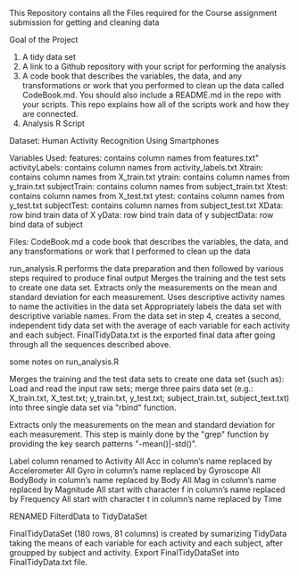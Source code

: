 This Repository contains all the Files required for the Course assignment submission for getting and cleaning data

Goal of the Project
1) A tidy data set
2) A link to a Github repository with your script for performing the analysis
3) A code book that describes the variables, the data, and any transformations or work that you performed to clean up the data called CodeBook.md. You should also include a README.md in the repo with your scripts. This repo explains how all of the scripts work and how they are connected.
4) Analysis R Script


Dataset:
Human Activity Recognition Using Smartphones

Variables Used:
features: contains column names from features.txt"
activityLabels: contains column names from activity_labels.txt
Xtrain: contains column names from X_train.txt 
ytrain: contains column names from y_train.txt
subjectTrain: contains column names from subject_train.txt
Xtest: contains column names from X_test.txt
ytest: contains column names from y_test.txt
subjectTest: contains column names from subject_test.txt 
XData: row bind train data of X
yData: row bind train data of y
subjectData: row bind data of subject

Files:
CodeBook.md a code book that describes the variables, the data, and any transformations or work that I performed to clean up the data

run_analysis.R performs the data preparation and then followed by various steps required to produce final output
Merges the training and the test sets to create one data set.
Extracts only the measurements on the mean and standard deviation for each measurement.
Uses descriptive activity names to name the activities in the data set
Appropriately labels the data set with descriptive variable names.
From the data set in step 4, creates a second, independent tidy data set with the average of each variable for each activity and each subject.
FinalTidyData.txt is the exported final data after going through all the sequences described above.

some notes on run_analysis.R

 Merges the training and the test data sets to create one data set (such as): Load and read the input raw sets; merge three pairs data set (e.g.: X_train.txt, X_test.txt; y_train.txt, y_test.txt; subject_train.txt, subject_text.txt) into three single data set via "rbind" function.

Extracts only the measurements on the mean and standard deviation for each measurement. This step is mainly done by the "grep" function by providing the key search patterns "-mean()|-std()".


Label column renamed to Activity
All Acc in column’s name replaced by Accelerometer
All Gyro in column’s name replaced by Gyroscope
All BodyBody in column’s name replaced by Body
All Mag in column’s name replaced by Magnitude
All start with character f in column’s name replaced by Frequency
All start with character t in column’s name replaced by Time

RENAMED FilterdData to TidyDataSet


FinalTidyDataSet (180 rows, 81 columns) is created by sumarizing TidyData taking the means of each variable for each activity and each subject, after groupped by subject and activity.
Export FinalTidyDataSet into FinalTidyData.txt file.

